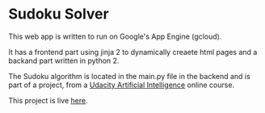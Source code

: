 # Sudoku Solver

This web app is written to run on Google's App Engine (gcloud).

It has a frontend part using jinja 2 to dynamically creaete html pages and a backand part written in python 2.

The Sudoku algorithm is located in the main.py file in the backend and is part of a project, from a [Udacity Artificial Intelligence](https://www.udacity.com/course/artificial-intelligence-nanodegree--nd889) online course.


This project is live [here](https://sudoku-solver-190907.appspot.com).
